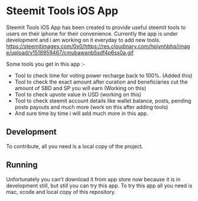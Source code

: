 # Steemit Tools iOS App

Steemit Tools iOS App has been created to provide useful steemit tools to users on their iphone for their convenience. Currently the app is under development and i am working on it everyday to add new tools.
https://steemitimages.com/0x0/https://res.cloudinary.com/hpiynhbhq/image/upload/v1518959467/cmubawanb5sdf4p6ss0a.gif

Some tools you get in this app :-
- Tool to check time for voting power recharge back to 100%. (Added this)
- Tool to check the exact amount after curation and beneficiaries cut the amount of SBD and SP you will earn (Working on this)
- Tool to check upvote value in USD (working on this)
- Tool to check steemit account details like wallet balance, posts, pending posts payouts and much more (work on this after adding tools)
- And sure time by time i will add much more in this app.


## Development

To contribute, all you need is a local copy of the project.

## Running

Unfortunately you can't download it from app store now because it is in development still, but still you can try this app. To try this app all you need is mac, xcode and local copy of this repository. 
